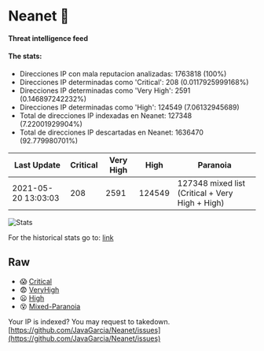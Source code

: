 # Neanet :hocho:
#### Threat intelligence feed
#### The stats:

- Direcciones IP con mala reputacion analizadas: 1763818 (100%)
- Direcciones IP determinadas como 'Critical':  208 (0.0117925999168%)
- Direcciones IP determinadas como 'Very High':  2591 (0.146897242232%)
- Direcciones IP determinadas como 'High':  124549 (7.06132945689)
- Total de direcciones IP indexadas en Neanet:  127348 (7.22001929904%)
- Total de direcciones IP descartadas en Neanet:  1636470 (92.779980701%)

| Last Update | Critical | Very High | High | Paranoia |
| --- | --- | --- | --- | --- |
| 2021-05-20 13:03:03 | 208 | 2591 | 124549 | 127348 mixed list (Critical + Very High + High)|

![Stats](https://docs.google.com/spreadsheets/d/e/2PACX-1vSnaNMIXVabIpDJjufMlzH7poXnshF3mgd8Is1g9ytUEzVsP5my4Trn8f-xkoLLQ38xpL3HtmUexLo6/pubchart?oid=501124687&format=image)

For the historical stats go to: [link](/stats.csv)
## Raw
- :scream: [Critical](https://raw.githubusercontent.com/JavaGarcia/Neanet/master/blacklists/neanet_critical.txt)
- :fearful: [VeryHigh](https://raw.githubusercontent.com/JavaGarcia/Neanet/master/blacklists/neanet_veryHigh.txtt)
- :frowning: [High](https://raw.githubusercontent.com/JavaGarcia/Neanet/master/blacklists/neanet_high.txt)
- :dizzy_face: [Mixed-Paranoia](https://raw.githubusercontent.com/JavaGarcia/Neanet/master/blacklists/neanet_all.txt)


Your IP is indexed? You may request to takedown. [https://github.com/JavaGarcia/Neanet/issues](https://github.com/JavaGarcia/Neanet/issues)






































































































































































































































































































































































































































































































































































































































































































































































































































































































































































































































































































































































































































































































































































































































































































































































































































































































































































































































































































































































































































































































































































































































































































































































































































































































































































































































































































































































































































































































































































































































































































































































































































































































































































































































































































































































































































































































































































































































































































































































































































































































































































































































































































































































































































































































































































































































































































































































































































































































































































































































































































































































































































































































































































































































































































































































































































































































































































































































































































































































































































































































































































































































































































































































































































































































































































































































































































